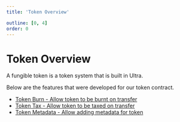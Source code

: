 ```yaml
---
title: 'Token Overview'

outline: [0, 4]
order: 0
---
```


# Token Overview

A fungible token is a token system that is built in Ultra.

Below are the features that were developed for our token contract.

-   [Token Burn - Allow token to be burnt on transfer](./token-burn.md)
-   [Token Tax - Allow token to be taxed on transfer](./token-tax.md)
-   [Token Metadata - Allow adding metadata for token](./token-metadata.md)
